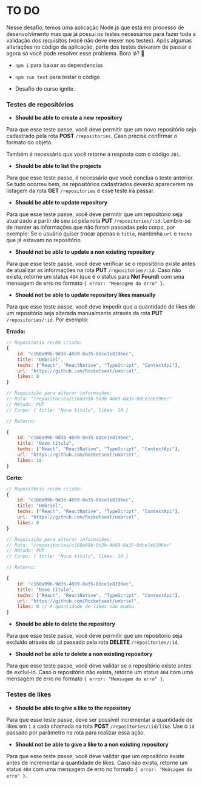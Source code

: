 # TO DO

Nesse desafio, temos uma aplicação Node.js que está em processo de desenvolvimento mas que já possui os testes necessários para fazer toda a validação dos requisitos (você não deve mexer nos testes).
Após algumas alterações no código da aplicação, parte dos testes deixaram de passar e agora só você pode resolver esse problema. Bora lá? 🚀

* `npm i` para baixar as dependencias
* `npm run test` para testar o código

* Desafio do curso ignite.

### Testes de repositórios

- **Should be able to create a new repository**

Para que esse teste passe, você deve permitir que um novo repositório seja cadastrado pela rota **POST** `/repositories`. Caso precise confirmar o formato do objeto.

Também é necessário que você retorne a resposta com o código `201`.

- **Should be able to list the projects**

Para que esse teste passe, é necessário que você conclua o teste anterior. Se tudo ocorreu bem, os repositórios cadastrados deverão aparecerem na listagem da rota **GET** `/repositories` e esse teste irá passar.

- **Should be able to update repository**

Para que esse teste passe, você deve permitir que um repositório seja atualizado a partir de seu `id` pela rota **PUT** `/repositories/:id`. Lembre-se de manter as informações que não foram passadas pelo corpo, por exemplo:
Se o usuário quiser trocar apenas o `title`, mantenha `url` e `techs` que já estavam no repositório.

- **Should not be able to update a non existing repository**

Para que esse teste passe, você deve verificar se o repositório existe antes de atualizar as informações na rota **PUT** `/repositories/:id`. Caso não exista, retorne um status `404` (que é o status para **Not Found**) com uma mensagem de erro no formato `{ error: "Mensagem do erro" }`.

- **Should not be able to update repository likes manually**

Para que esse teste passe, você deve impedir que a quantidade de likes de um repositório seja alterada manualmente através da rota **PUT** `/repositories/:id`.
Por exemplo:

**Errado:**

```jsx
// Repositório recém criado:
{
	id: "c160a99b-9d3b-4669-8a35-8dce1e8196ec",
	title: "Umbriel",
	techs: ["React", "ReactNative", "TypeScript", "ContextApi"],
	url: "https://github.com/Rocketseat/umbriel",
	likes: 0
}

// Requisição para alterar informações: 
// Rota: "/repositories/c160a99b-9d3b-4669-8a35-8dce1e8196ec"
// Método: PUT
// Corpo: { title: "Novo título", likes: 10 }

// Retorno:

{
	id: "c160a99b-9d3b-4669-8a35-8dce1e8196ec",
	title: "Novo título",
	techs: ["React", "ReactNative", "TypeScript", "ContextApi"],
	url: "https://github.com/Rocketseat/umbriel",
	likes: 10
}
```

**Certo:**

```jsx
// Repositório recém criado:
{
	id: "c160a99b-9d3b-4669-8a35-8dce1e8196ec",
	title: "Umbriel",
	techs: ["React", "ReactNative", "TypeScript", "ContextApi"],
	url: "https://github.com/Rocketseat/umbriel",
	likes: 0
}

// Requisição para alterar informações: 
// Rota: "/repositories/c160a99b-9d3b-4669-8a35-8dce1e8196ec"
// Método: PUT
// Corpo: { title: "Novo título", likes: 10 }

// Retorno:

{
	id: "c160a99b-9d3b-4669-8a35-8dce1e8196ec",
	title: "Novo título",
	techs: ["React", "ReactNative", "TypeScript", "ContextApi"],
	url: "https://github.com/Rocketseat/umbriel",
	likes: 0 // A quantidade de likes não mudou
}
```

- **Should be able to delete the repository**

Para que esse teste passe, você deve permitir que um repositório seja excluído através do `id` passado pela rota **DELETE** `/repositories/:id`.

- **Should not be able to delete a non existing repository**

Para que esse teste passe, você deve validar se o repositório existe antes de excluí-lo. Caso o repositório não exista, retorne um status `404` com uma mensagem de erro no formato `{ error: "Mensagem do erro" }`.

### Testes de likes

- **Should be able to give a like to the repository**

Para que esse teste passe, deve ser possível incrementar a quantidade de likes em `1` a cada chamada na rota **POST** `/repositories/:id/like`. Use o `id` passado por parâmetro na rota para realizar essa ação.

- **Should not be able to give a like to a non existing repository**

Para que esse teste passe, você deve validar que um repositório existe antes de incrementar a quantidade de likes. Caso não exista, retorne um status `404` com uma mensagem de erro no formato `{ error: "Mensagem do erro" }`.